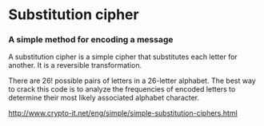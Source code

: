 # Substitution cipher

### A simple method for encoding a message

A substitution cipher is a simple cipher that substitutes each letter for another. It is a reversible transformation.

There are 26! possible pairs of letters in a 26-letter alphabet.
The best way to crack this code is to analyze the frequencies of encoded letters to determine their most likely associated alphabet character.


http://www.crypto-it.net/eng/simple/simple-substitution-ciphers.html
